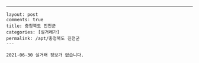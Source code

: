 ---
    layout: post
    comments: true
    title: 충청북도 진천군
    categories: [실거래가]
    permalink: /apt/충청북도 진천군
    ---

    2021-06-30 실거래 정보가 없습니다.

    